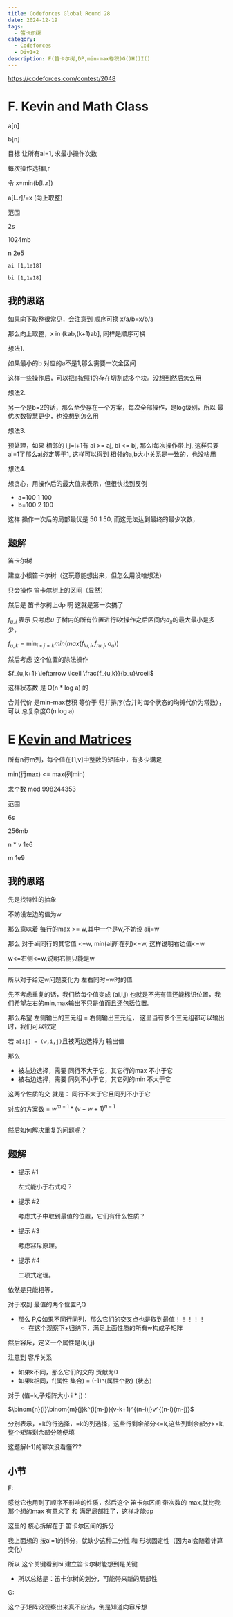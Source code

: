 ```yaml
---
title: Codeforces Global Round 28
date: 2024-12-19
tags:
  - 笛卡尔树
category:
  - Codeforces
  - Div1+2
description: F(笛卡尔树,DP,min-max卷积)G()H()I()
---
```



https://codeforces.com/contest/2048
# F. Kevin and Math Class

a[n]

b[n]

目标 让所有ai=1, 求最小操作次数

每次操作选择l,r

令 x=min(b[l..r])

a[l..r]/=x (向上取整)

范围

2s

1024mb

n 2e5

`ai [1,1e18]`

`bi [1,1e18]`

## 我的思路

如果向下取整很常见，会注意到 顺序可换 x/a/b=x/b/a

那么向上取整，x in (kab,(k+1)ab], 同样是顺序可换

想法1.

如果最小的b 对应的a不是1,那么需要一次全区间

这样一些操作后，可以把a按照1的存在切割成多个块。没想到然后怎么用

想法2.

另一个是b=2的话，那么至少存在一个方案，每次全部操作，是log级别，所以 最优次数智慧更少，也没想到怎么用

想法3.

预处理，如果 相邻的 i,j=i+1有  ai >= aj, bi <= bj, 那么i每次操作带上j, 这样只要ai=1了那么aj必定等于1, 这样可以得到 相邻的a,b大小关系是一致的，也没啥用

想法4.

想贪心，用操作后的最大值来表示，但很快找到反例
- a=100 1 100
- b=100 2 100

这样 操作一次后的局部最优是 50 1 50, 而这无法达到最终的最少次数，

<!--more-->

## 题解

笛卡尔树

建立小根笛卡尔树（这玩意能想出来，但怎么用没啥想法）

只会操作 笛卡尔树上的区间（显然）

然后是 笛卡尔树上dp 啊 这就是第一次搞了

$f_{u,i}$ 表示 只考虑$u$ 子树内的所有位置进行i次操作之后区间内$a_x$的最大最小是多少，

$f_{u,k}=\min_{i+j=k} min(max(f_{lu,i},f_{ru,j},a_u))$

然后考虑 这个位置的除法操作

$f_{u,k+1} \leftarrow \lceil \frac{f_{u,k}}{b_u}\rceil$

这样状态数 是 O(n * log a) 的

合并代价 是min-max卷积 等价于 归并排序(合并时每个状态的均摊代价为常数），可以 总复杂度O(n log a)


# E [Kevin and Matrices](https://codeforces.com/contest/2048/problem/G)

所有n行m列，每个值在[1,v]中整数的矩阵中，有多少满足

min(行max) <= max(列min)

求个数 mod 998244353

范围 

6s

256mb

n * v 1e6

m 1e9

## 我的思路

先是找特性的抽象

不妨设左边的值为w

那么意味着 每行的max >= w,其中一个是w,不妨设 aij=w

那么 对于aij同行的其它值 <=w, min(aij所在列)<=w, 这样说明右边值<=w

w<=右侧<=w,说明右侧只能是w

---

所以对于给定w问题变化为 左右同时=w时的值

先不考虑重复的话，我们给每个值变成 (ai,i,j) 也就是不光有值还能标识位置，我们希望左右的min,max输出不只是值而且还包括位置。

那么希望 左侧输出的三元组 = 右侧输出三元组， 这里当有多个三元组都可以输出时，我们可以钦定

若 `a[ij] = (w,i,j)`且被两边选择为 输出值

那么
- 被左边选择，需要 同行不大于它，其它行的max 不小于它
- 被右边选择，需要 同列不小于它，其它列的min 不大于它

这两个性质的交 就是： 同行不大于它且同列不小于它

对应的方案数 = $w^{m-1} * (v-w+1)^{n-1}$

---

然后如何解决重复的问题呢？

## 题解

- 提示 #1
    
    左式能小于右式吗？
    
- 提示 #2
    
    考虑式子中取到最值的位置，它们有什么性质？
    
- 提示 #3
    
    考虑容斥原理。
    
- 提示 #4
    
    二项式定理。


依然是只能相等，

对于取到 最值的两个位置P,Q
- 那么 P,Q如果不同行同列，那么它们的交叉点也是取到最值！！！！！
	- 在这个观察下+归纳下，满足上面性质的所有w构成子矩阵

然后容斥，定义一个属性是(k,i,j)

注意到 容斥关系
- 如果k不同，那么它们的交的 贡献为0
- 如果k相同，f(属性 集合) = (-1)^{属性个数} (状态)


对于 (值=k,子矩阵大小 i * j)：

$\binom{n}{i}\binom{m}{j}k^{i(m-j)}(v-k+1)^{(n-i)j}v^{(n-i)(m-j)}$

分别表示，=k的行选择，=k的列选择，这些行剩余部分<=k,这些列剩余部分>=k, 整个矩阵剩余部分随便填

这题解(-1)的幂次没看懂???

## 小节

F:

感觉它也用到了顺序不影响的性质，然后这个 笛卡尔区间 带次数的 max,就比我那个想的max 有意义了 和 满足局部性了，这样才能dp

这里的 核心拆解在于 笛卡尔区间的拆分

我上面想的 按ai=1的拆分，就缺少这种二分性 和 形状固定性（因为ai会随着计算变化）

所以 这个关键看到bi 建立笛卡尔树能想到是关键
- 所以总结是：笛卡尔树的划分，可能带来新的局部性

G:

这个子矩阵没观察出来真不应该，倒是知道向容斥想